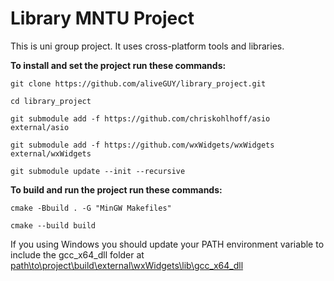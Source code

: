 # Library MNTU Project

This is uni group project. It uses cross-platform tools and libraries. 

**To install and set the project run these commands:**

`
git clone https://github.com/aliveGUY/library_project.git
`

 `
 cd library_project
 `

`
git submodule add -f https://github.com/chriskohlhoff/asio external/asio
`

`
 git submodule add -f https://github.com/wxWidgets/wxWidgets external/wxWidgets
`

`
git submodule update --init --recursive
`

**To build and run the project run these commands:**

`
cmake -Bbuild . -G "MinGW Makefiles"
`

`
cmake --build build
`

If you using Windows you should update your PATH environment variable to include the gcc_x64_dll folder at <u>path\to\project\build\external\wxWidgets\lib\gcc_x64_dll</u>
